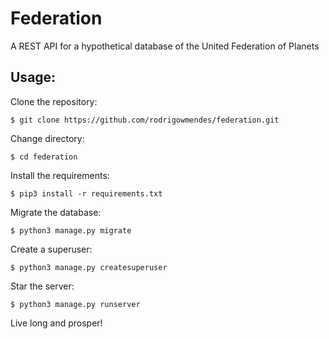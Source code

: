 # Federation

A REST API for a hypothetical database of the United Federation of Planets

## Usage: 

Clone the repository:

`$ git clone https://github.com/rodrigowmendes/federation.git`

Change directory:

`$ cd federation`


Install the requirements:

`$ pip3 install -r requirements.txt`


Migrate the database:

`$ python3 manage.py migrate` 


Create a superuser:

`$ python3 manage.py createsuperuser`


Star the server:

`$ python3 manage.py runserver`


Live long and prosper!  


